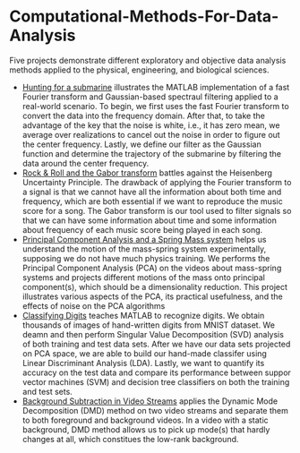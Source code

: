# Computational-Methods-For-Data-Analysis
Five projects demonstrate different exploratory and objective data analysis methods applied to the physical, engineering, and biological sciences.
* [Hunting for a submarine](https://github.com/yuminyin/Computational-Methods-For-Data-Analysis/tree/main/Hunting%20for%20a%20submarine "Hunting for a submarine") illustrates the MATLAB implementation of a fast Fourier transform and Gaussian-based spectraul filtering applied to a real-world scenario. To begin, we first uses the fast Fourier transform to convert the data into the frequency domain. After that, to take the advantage of the key that the noise is white, i.e., it has zero mean, we average over realizations to cancel out the noise in order to figure out the center frequency. Lastly, we define our filter as the Gaussian function and determine the trajectory of the submarine by filtering the data around the center frequency. 
* [Rock & Roll and the Gabor transform](https://github.com/yuminyin/Computational-Methods-For-Data-Analysis/tree/main/Rock%20%26%20Roll%20and%20the%20Gabor%20transform "Rock & Roll and the Gabor transform") battles against the Heisenberg Uncertainty Principle. The drawback of applying the Fourier transform to a signal is that we cannot have all the information about both time and frequency, which are both essential if we want to reproduce the music score for a song. The Gabor transform is our tool used to filter signals so that we can have some information about time and some information about frequency of each music score being played in each song. 
* [Principal Component Analysis and a Spring Mass system](https://github.com/yuminyin/Computational-Methods-For-Data-Analysis/tree/main/Principal%20Component%20Analysis%20and%20a%20Spring%20Mass%20system "Principal Component Analysis and a Spring Mass system") helps us understand the motion of the mass-spring system experimentally, supposing we do not have much physics training. We performs the Principal Component Analysis (PCA) on the videos about mass-spring systems and projects different motions of the mass onto principal component(s), which should be a dimensionality reduction. This project illustrates various aspects of the PCA, its practical usefulness, and the effects of noise on the PCA algorithms
* [Classifying Digits](https://github.com/yuminyin/Computational-Methods-For-Data-Analysis/tree/main/Classifying%20Digits "Classifying Digits") teaches MATLAB to recognize digits. We obtain thousands of images of hand-written digits from MNIST dataset. We deamn and then perform Singular Value Decomposition (SVD) analysis of both training and test data sets. After we have our data sets projected on PCA space, we are able to build our hand-made classifer using Linear Discriminant Analysis (LDA). Lastly, we want to quantify its accuracy on the test data and compare its performance between suppor vector machines (SVM) and decision tree classifiers on both the training and test sets.
* [Background Subtraction in Video Streams](https://github.com/yuminyin/Computational-Methods-For-Data-Analysis/tree/main/Background%20Subtraction%20in%20Video%20Streams "Background Subtraction in Video Streams") applies the Dynamic Mode Decomposition (DMD) method on two video streams and separate them to both foreground and background videos. In a video with a static background, DMD method allows us to pick up mode(s) that hardly changes at all, which constitues the low-rank background. 
